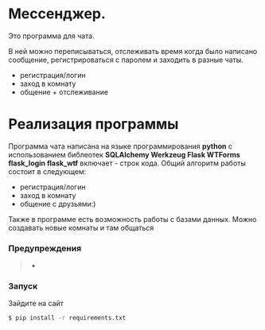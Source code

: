 # Мессенджер.

Это программа для чата.

В ней можно переписываться, отслеживать время когда было написано сообщение, регистрироваться с паролем и заходить в разные чаты.

  - регистрация/логин
  - заход в комнату
  - общение + отслеживание



# Реализация программы

  Программа чата написана на языке программирования **python** с использованием библеотек **SQLAlchemy
Werkzeug
Flask
WTForms
flask_login
flask_wtf** включает - строк кода.
  Общий алгоритм работы состоит в следующем:
  - регистрация/логин
  - заход в комнату
  - общение с друзьями:)


Также в программе есть возможность работы с базами данных. Можно создавать новые комнаты и там общаться


### Предупреждения
> -


### Запуск

Зайдите на сайт

```sh
$ pip install -r requirements.txt
```